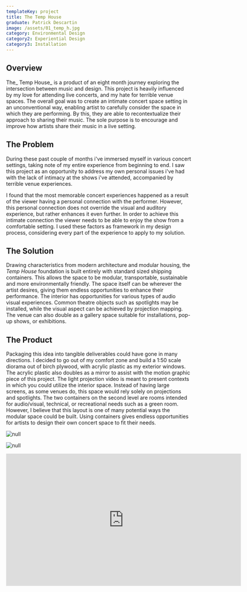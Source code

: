 ```yaml
---
templateKey: project
title: The Temp House
graduate: Patrick Descartin
image: /assets/01_temp_h.jpg
category: Environmental Design
category2: Experiential Design
category3: Installation
---
```

## Overview

The_ Temp House_ is a product of an eight month journey exploring the intersection between music and design. This project is heavily influenced by my love for attending live concerts, and my hate for terrible venue spaces. The overall goal was to create an intimate concert space setting in an unconventional way, enabling artist to carefully consider the space in which they are performing. By this, they are able to recontextualize their approach to sharing their music. The sole purpose is to encourage and improve how artists share their music in a live setting. 

## The Problem

During these past couple of months i've immersed myself in various concert settings, taking note of my entire experience from beginning to end. I saw this project as an opportunity to address my own personal issues i've had with the lack of intimacy at the shows i've attended, accompanied by terrible venue experiences. 

I found that the most memorable concert experiences happened as a result of the viewer having a personal connection with the performer. However, this personal connection does not override the visual and auditory experience, but rather enhances it even further. In order to achieve this intimate connection the viewer needs to be able to enjoy the show from a comfortable setting. I used these factors as framework in my design process, considering every part of the experience to apply to my solution.

## The Solution

Drawing characteristics from modern architecture and modular housing, the _Temp House_ foundation is built entirely with standard sized shipping containers. This allows the space to be modular, transportable, sustainable and more environmentally friendly. The space itself can be wherever the artist desires, giving them endless opportunities to enhance their performance. The interior has opportunities for various types of audio visual experiences. Common theatre objects such as spotlights may be installed, while the visual aspect can be achieved by projection mapping. The venue can also double as a gallery space suitable for installations, pop-up shows, or exhibitions.

## The Product

Packaging this idea into tangible deliverables could have gone in many directions. I decided to go out of my comfort zone and build a 1:50 scale diorama out of birch plywood, with acrylic plastic as my exterior windows. The acrylic plastic also doubles as a mirror to assist with the motion graphic piece of this project. The light projection video is meant to present contexts in which you could utilize the interior space. Instead of having large screens, as some venues do, this space would rely solely on projections and spotlights. The two containers on the second level are rooms intended for audio/visual, technical, or recreational needs such as a green room. However, I believe that this layout is one of many potential ways the modular space could be built. Using containers gives endless opportunities for artists to design their own concert space to fit their needs.

![null](/assets/02_temp_h.jpg)

![null](/assets/03_temp_h.jpg)

<iframe src="https://player.vimeo.com/video/262613145" width="640" height="360" frameborder="0" webkitallowfullscreen mozallowfullscreen allowfullscreen></iframe>
